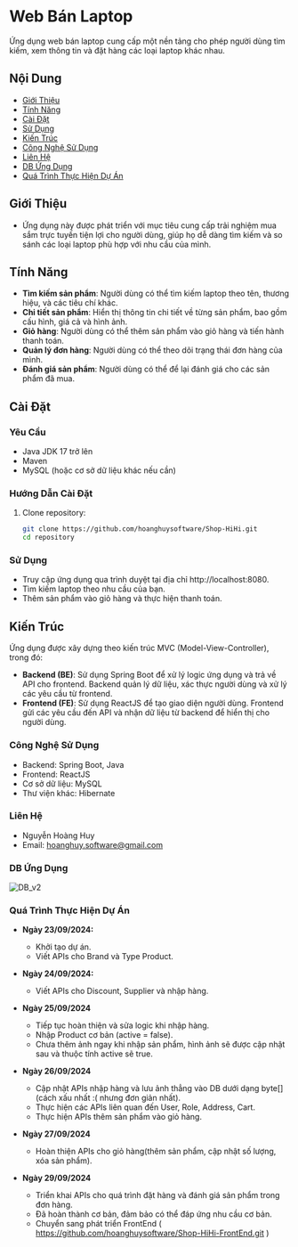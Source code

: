 # Web Bán Laptop

Ứng dụng web bán laptop cung cấp một nền tảng cho phép người dùng tìm kiếm, xem thông tin và đặt hàng các loại laptop khác nhau.

## Nội Dung

- [Giới Thiệu](#giới-thiệu)
- [Tính Năng](#tính-năng)
- [Cài Đặt](#cài-đặt)
- [Sử Dụng](#sử-dụng)
- [Kiến Trúc](#kiến-trúc)
- [Công Nghệ Sử Dụng](#công-nghệ-sử-dụng)
- [Liên Hệ](#liên-hệ)
- [DB Ứng Dụng](#db-ứng-dụng)
- [Quá Trình Thực Hiện Dự Án](#quá-trình-thực-hiện-dự-án)

## Giới Thiệu

- Ứng dụng này được phát triển với mục tiêu cung cấp trải nghiệm mua sắm trực tuyến tiện lợi cho người dùng, giúp họ dễ dàng tìm kiếm và so sánh các loại laptop phù hợp với nhu cầu của mình.

## Tính Năng

- **Tìm kiếm sản phẩm**: Người dùng có thể tìm kiếm laptop theo tên, thương hiệu, và các tiêu chí khác.
- **Chi tiết sản phẩm**: Hiển thị thông tin chi tiết về từng sản phẩm, bao gồm cấu hình, giá cả và hình ảnh.
- **Giỏ hàng**: Người dùng có thể thêm sản phẩm vào giỏ hàng và tiến hành thanh toán.
- **Quản lý đơn hàng**: Người dùng có thể theo dõi trạng thái đơn hàng của mình.
- **Đánh giá sản phẩm**: Người dùng có thể để lại đánh giá cho các sản phẩm đã mua.

## Cài Đặt

### Yêu Cầu

- Java JDK 17 trở lên
- Maven
- MySQL (hoặc cơ sở dữ liệu khác nếu cần)

### Hướng Dẫn Cài Đặt

1. Clone repository:
   ```bash
   git clone https://github.com/hoanghuysoftware/Shop-HiHi.git
   cd repository

### Sử Dụng
- Truy cập ứng dụng qua trình duyệt tại địa chỉ http://localhost:8080.
- Tìm kiếm laptop theo nhu cầu của bạn.
- Thêm sản phẩm vào giỏ hàng và thực hiện thanh toán.

## Kiến Trúc

Ứng dụng được xây dựng theo kiến trúc MVC (Model-View-Controller), trong đó:

- **Backend (BE)**: Sử dụng Spring Boot để xử lý logic ứng dụng và trả về API cho frontend. Backend quản lý dữ liệu, xác thực người dùng và xử lý các yêu cầu từ frontend.
- **Frontend (FE)**: Sử dụng ReactJS để tạo giao diện người dùng. Frontend gửi các yêu cầu đến API và nhận dữ liệu từ backend để hiển thị cho người dùng.


### Công Nghệ Sử Dụng
- Backend: Spring Boot, Java
- Frontend: ReactJS
- Cơ sở dữ liệu: MySQL
- Thư viện khác: Hibernate

### Liên Hệ
- Nguyễn Hoàng Huy
- Email: hoanghuy.software@gmail.com

### DB Ứng Dụng
![DB_v2](https://github.com/user-attachments/assets/5e724b6e-01fe-4519-8904-6d2001631102)

### Quá Trình Thực Hiện Dự Án
- **Ngày 23/09/2024:**
  - Khởi tạo dự án.
  - Viết APIs cho Brand và Type Product.


- **Ngày 24/09/2024:**
  - Viết APIs cho Discount, Supplier và nhập hàng.


- **Ngày 25/09/2024**
  - Tiếp tục hoàn thiện và sửa logic khi nhập hàng.
  - Nhập Product cơ bản (active = false).
  - Chưa thêm ảnh ngay khi nhập sản phẩm, hình ảnh sẽ được cập nhật sau và thuộc tính active sẽ true.


- **Ngày 26/09/2024**
  - Cập nhật APIs nhập hàng và lưu ảnh thẳng vào DB dưới dạng byte[] (cách xấu nhất :( nhưng đơn giản nhất).
  - Thực hiện các APIs liên quan đến User, Role, Address, Cart.
  - Thực hiện APIs thêm sản phẩm vào giỏ hàng.


- **Ngày 27/09/2024**
  - Hoàn thiện APIs cho giỏ hàng(thêm sản phẩm, cập nhật số lượng, xóa sản phẩm).


- **Ngày 29/09/2024**
  - Triển khai APIs cho quá trình đặt hàng và đánh giá sản phẩm trong đơn hàng.
  - Đã hoàn thành cơ bản, đảm bảo có thể đáp ứng nhu cầu cơ bản.
  - Chuyển sang phát triển FrontEnd ( https://github.com/hoanghuysoftware/Shop-HiHi-FrontEnd.git )


